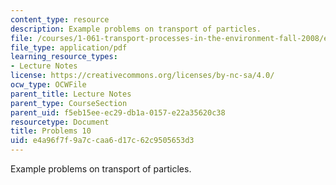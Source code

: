 ```yaml
---
content_type: resource
description: Example problems on transport of particles.
file: /courses/1-061-transport-processes-in-the-environment-fall-2008/e4a96f7f9a7ccaa6d17c62c9505653d3_problems10.pdf
file_type: application/pdf
learning_resource_types:
- Lecture Notes
license: https://creativecommons.org/licenses/by-nc-sa/4.0/
ocw_type: OCWFile
parent_title: Lecture Notes
parent_type: CourseSection
parent_uid: f5eb15ee-ec29-db1a-0157-e22a35620c38
resourcetype: Document
title: Problems 10
uid: e4a96f7f-9a7c-caa6-d17c-62c9505653d3
---
```

Example problems on transport of particles.